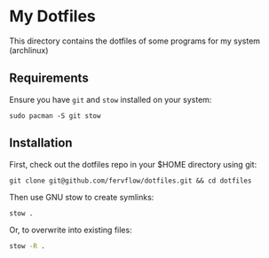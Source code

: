 # My Dotfiles

This directory contains the dotfiles of some programs for my system (archlinux)

## Requirements

Ensure you have `git` and `stow` installed on your system:

```shell
sudo pacman -S git stow
```

## Installation

First, check out the dotfiles repo in your $HOME directory using git:

```shell
git clone git@github.com/fervflow/dotfiles.git && cd dotfiles
```

Then use GNU stow to create symlinks:

```shell
stow .
```

Or, to overwrite into existing files:

```bash
stow -R .
```

